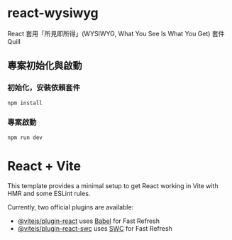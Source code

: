 # react-wysiwyg
React 套用「所見即所得」(WYSIWYG, What You See Is What You Get) 套件 Quill 

## 專案初始化與啟動

### 初始化，安裝依賴套件

```bash
npm install
```
### 專案啟動

```bash
npm run dev
```

# React + Vite

This template provides a minimal setup to get React working in Vite with HMR and some ESLint rules.

Currently, two official plugins are available:

- [@vitejs/plugin-react](https://github.com/vitejs/vite-plugin-react/blob/main/packages/plugin-react/README.md) uses [Babel](https://babeljs.io/) for Fast Refresh
- [@vitejs/plugin-react-swc](https://github.com/vitejs/vite-plugin-react-swc) uses [SWC](https://swc.rs/) for Fast Refresh